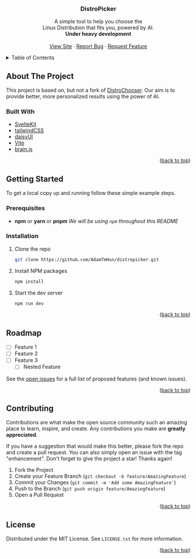 <div id="top"></div>
<!--
*** Thanks for checking out the Best-README-Template. If you have a suggestion
*** that would make this better, please fork the repo and create a pull request
*** or simply open an issue with the tag "enhancement".
*** Don't forget to give the project a star!
*** Thanks again! Now go create something AMAZING! :D
-->



<!-- PROJECT SHIELDS -->
<!--
*** I'm using markdown "reference style" links for readability.
*** Reference links are enclosed in brackets [ ] instead of parentheses ( ).
*** See the bottom of this document for the declaration of the reference variables
*** for contributors-url, forks-url, etc. This is an optional, concise syntax you may use.
*** https://www.markdownguide.org/basic-syntax/#reference-style-links
-->

<h3 align="center">DistroPicker</h3>

  <p align="center">
    A simple tool to help you choose the <br />Linux Distribution that fits you, powered by AI.
    <br />
    <strong>Under heavy development</strong>
    <br />
    <br />
    <a href="https://distropicker.vercel.app">View Site</a>
    ·
    <a href="https://github.com/adamtmhun/distropicker/issues">Report Bug</a>
    ·
    <a href="https://github.com/adamtmhun/distropicker/issues">Request Feature</a>
  </p>
</div>



<!-- TABLE OF CONTENTS -->
<details>
  <summary>Table of Contents</summary>
  <ol>
    <li>
      <a href="#about-the-project">About The Project</a>
      <ul>
        <li><a href="#built-with">Built With</a></li>
      </ul>
    </li>
    <li>
      <a href="#getting-started">Getting Started</a>
      <ul>
        <li><a href="#prerequisites">Prerequisites</a></li>
        <li><a href="#installation">Installation</a></li>
      </ul>
    </li>
    <li><a href="#usage">Usage</a></li>
    <li><a href="#roadmap">Roadmap</a></li>
    <li><a href="#contributing">Contributing</a></li>
    <li><a href="#license">License</a></li>
    <li><a href="#contact">Contact</a></li>
    <li><a href="#acknowledgments">Acknowledgments</a></li>
  </ol>
</details>



<!-- ABOUT THE PROJECT -->
## About The Project

This project is based on, but not a fork of [DistroChooser](https://distrochooser.de/). Our aim is to provide better, more personalized results using the power of AI.



### Built With

* [SvelteKit](https:/kit.svelte.dev/)
* [tailwindCSS](https://tailwindcss.com/)
* [daisyUI](https://daisyui.com/)
* [Vite](https://vitejs.dev/)
* [brain.js](https://brain.js.org/)

<p align="right">(<a href="#top">back to top</a>)</p>



<!-- GETTING STARTED -->
## Getting Started

To get a local copy up and running follow these simple example steps.

### Prerequisites

* **npm** or **yarn** or **pnpm** 
*We will be using `npm` throughout this README*
  

### Installation
1. Clone the repo
   ```sh
   git clone https://github.com/AdamTmHun/distropicker.git
   ```
2. Install NPM packages
   ```sh
   npm install
   ```
3. Start the dev server
   ```sh
   npm run dev
   ```

<p align="right">(<a href="#top">back to top</a>)</p>



<!-- ROADMAP -->
## Roadmap

- [ ] Feature 1
- [ ] Feature 2
- [ ] Feature 3
    - [ ] Nested Feature

See the [open issues](https://github.com/AdamTmHun/distropciker/issues) for a full list of proposed features (and known issues).

<p align="right">(<a href="#top">back to top</a>)</p>



<!-- CONTRIBUTING -->
## Contributing

Contributions are what make the open source community such an amazing place to learn, inspire, and create. Any contributions you make are **greatly appreciated**.

If you have a suggestion that would make this better, please fork the repo and create a pull request. You can also simply open an issue with the tag "enhancement".
Don't forget to give the project a star! Thanks again!

1. Fork the Project
2. Create your Feature Branch (`git checkout -b feature/AmazingFeature`)
3. Commit your Changes (`git commit -m 'Add some AmazingFeature'`)
4. Push to the Branch (`git push origin feature/AmazingFeature`)
5. Open a Pull Request

<p align="right">(<a href="#top">back to top</a>)</p>



<!-- LICENSE -->
## License

Distributed under the MIT License. See `LICENSE.txt` for more information.

<p align="right">(<a href="#top">back to top</a>)</p>



<!-- MARKDOWN LINKS & IMAGES -->
<!-- https://www.markdownguide.org/basic-syntax/#reference-style-links -->
[contributors-shield]: https://img.shields.io/github/contributors/AdamTmHun/distropciker.svg?style=for-the-badge
[contributors-url]: https://github.com/AdamTmHun/distropciker/graphs/contributors
[forks-shield]: https://img.shields.io/github/forks/AdamTmHun/distropciker.svg?style=for-the-badge
[forks-url]: https://github.com/AdamTmHun/distropciker/network/members
[stars-shield]: https://img.shields.io/github/stars/AdamTmHun/distropciker.svg?style=for-the-badge
[stars-url]: https://github.com/AdamTmHun/distropciker/stargazers
[issues-shield]: https://img.shields.io/github/issues/AdamTmHun/distropciker.svg?style=for-the-badge
[issues-url]: https://github.com/AdamTmHun/distropciker/issues
[license-shield]: https://img.shields.io/github/license/AdamTmHun/distropciker.svg?style=for-the-badge
[license-url]: https://github.com/AdamTmHun/distropciker/blob/master/LICENSE.txt
[product-screenshot]: images/screenshot.png
